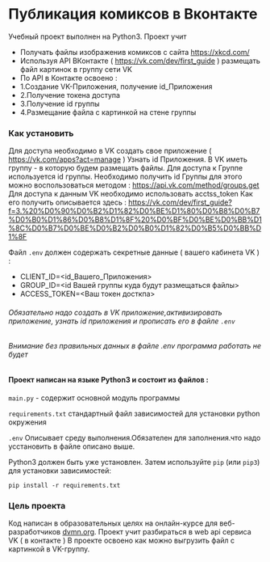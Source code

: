 # Публикация комиксов в Вконтакте

 Учебный проект выполнен на Python3. Проект учит 
 * Получать файлы изображенив комиксов с сайта https://xkcd.com/
 * Используя API ВКонтакте ( https://vk.com/dev/first_guide ) размещать файл картинок в группу сети VK
 * По API в Контакте освоено :
 * 1.Создание VK-Приложения, получение id_Приложения
 * 2.Получение токена доступа
 * 3.Получение id группы
 * 4.Размещание файла с картинкой на стене группы
 
 

### Как установить

 Для доступа необходимо в VK создать свое приложение ( https://vk.com/apps?act=manage ) 
 Узнать id Приложения.
 В VK иметь группу - в которую будем размещать файлы.
 Для доступа к Группе используется id группы. Необходимо получить id Группы
 для этого можно воспользоваться методом : https://api.vk.com/method/groups.get
 Для доступа к данным VK необходимо использовать acctss_token
 Как его получить описывается здесь : https://vk.com/dev/first_guide?f=3.%20%D0%90%D0%B2%D1%82%D0%BE%D1%80%D0%B8%D0%B7%D0%B0%D1%86%D0%B8%D1%8F%20%D0%BF%D0%BE%D0%BB%D1%8C%D0%B7%D0%BE%D0%B2%D0%B0%D1%82%D0%B5%D0%BB%D1%8F
 
 
Файл `.env` должен содержать секретные данные ( вашего кабинета VK ) :
* CLIENT_ID=<id_Вашего_Приложения>  
* GROUP_ID=<id Вашей группы куда будут размещаться файлы>
* ACCESS_TOKEN=<Ваш токен досткпа>

###### Обязательно надо создать в VK приложение,активизировать приложение,  узнать id приложения и прописать его в файле `.env`
###### Внимание без правильных данных в файле .env программа работать не будет
#### Проект написан на языке Python3 и состоит из файлов :

`main.py`            - содержит основной модуль программы


`requirements.txt`  стандартный файл зависимостей для установки  python окружения

`.env` Описывает среду выполнения.Обязателен для заполнения.что надо усстановить в файле описано выше.


Python3 должен быть уже установлен. 
Затем используйте `pip` (или `pip3`) для установки зависимостей:


    pip install -r requirements.txt




### Цель проекта

Код написан в образовательных целях на онлайн-курсе  для веб-разработчиков [dvmn.org](https://dvmn.org/).
Проект  учит разбираться в web api сервиса VK ( в контакте )
В проекте освоено как можно выгрузить файл с картинкой в VK-группу.